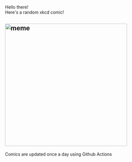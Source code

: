 Hello there! <br>Here's a random xkcd comic!<br>
## <img src="https://imgs.xkcd.com/comics/ruling_out.png" alt="meme" width="400"/><br>
Comics are updated once a day using Github Actions